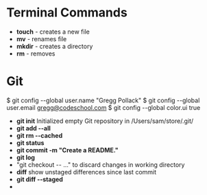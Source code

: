 # Terminal Commands

- **touch** _<filename>_ - creates a new file
- **mv** _<oldfilename>_ _<newfilename>_ - renames file
- **mkdir** - creates a directory
- **rm** - removes

# Git


$ git config --global user.name "Gregg Pollack"
$ git config --global user.email gregg@codeschool.com
$ git config --global color.ui true

- **git init** Initialized empty Git repository in /Users/sam/store/.git/
- **git add --all**
- **git rm --cached <filename>**
- **git status**
- **git commit -m "Create a README."**
- **git log**
- "git checkout -- <filename>..." to discard changes in working directory
- **diff** show unstaged differences since last commit
- **git diff --staged**
- 